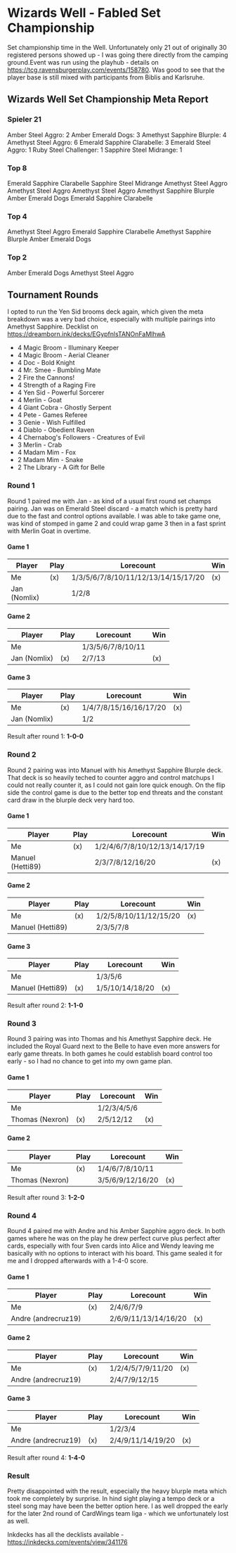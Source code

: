 # Wizards Well - Fabled Set Championship

Set championship time in the Well. Unfortunately only 21 out of originally 30 registered persons showed up - I was going there directly from the camping ground.Event was run using the playhub - details on https://tcg.ravensburgerplay.com/events/158780. Was good to see that the player base is still mixed with participants from Biblis and Karlsruhe.

## Wizards Well Set Championship Meta Report

### Spieler 21

Amber Steel Aggro: 2
Amber Emerald Dogs: 3
Amethyst Sapphire Blurple: 4
Amethyst Steel Aggro: 6
Emerald Sapphire Clarabelle: 3
Emerald Steel Aggro: 1
Ruby Steel Challenger: 1
Sapphire Steel Midrange: 1

### Top 8

Emerald Sapphire Clarabelle
Sapphire Steel Midrange
Amethyst Steel Aggro
Amethyst Steel Aggro
Amethyst Steel Aggro
Amethyst Sapphire Blurple
Amber Emerald Dogs
Emerald Sapphire Clarabelle

### Top 4

Amethyst Steel Aggro
Emerald Sapphire Clarabelle
Amethyst Sapphire Blurple
Amber Emerald Dogs

### Top 2

Amber Emerald Dogs
Amethyst Steel Aggro

## Tournament Rounds

I opted to run the Yen Sid brooms deck again, which given the meta breakdown was a very bad choice, especially with multiple pairings into Amethyst Sapphire. Decklist on https://dreamborn.ink/decks/EGypfnlsTANOnFaMIhwA

- 4 Magic Broom - Illuminary Keeper
- 4 Magic Broom - Aerial Cleaner
- 4 Doc - Bold Knight
- 4 Mr. Smee - Bumbling Mate
- 2 Fire the Cannons!
- 4 Strength of a Raging Fire
- 4 Yen Sid - Powerful Sorcerer
- 4 Merlin - Goat
- 4 Giant Cobra - Ghostly Serpent
- 4 Pete - Games Referee
- 3 Genie - Wish Fulfilled
- 4 Diablo - Obedient Raven
- 4 Chernabog's Followers - Creatures of Evil
- 3 Merlin - Crab
- 4 Madam Mim - Fox
- 2 Madam Mim - Snake
- 2 The Library - A Gift for Belle

### Round 1

Round 1 paired me with Jan - as kind of a usual first round set champs pairing. Jan was on Emerald Steel discard - a match which is pretty hard due to the fast and control options available. I was able to take game one, was kind of stomped in game 2 and could wrap game 3 then in a fast sprint with Merlin Goat in overtime.

#### Game 1

| Player       | Play | Lorecount                           | Win |
| ------------ | ---- | ----------------------------------- | --- |
| Me           | (x)  | 1/3/5/6/7/8/10/11/12/13/14/15/17/20 | (x) |
| Jan (Nomlix) |      | 1/2/8                               |     |

#### Game 2

| Player       | Play | Lorecount         | Win |
| ------------ | ---- | ----------------- | --- |
| Me           |      | 1/3/5/6/7/8/10/11 |     |
| Jan (Nomlix) | (x)  | 2/7/13            | (x) |

#### Game 3

| Player       | Play | Lorecount              | Win |
| ------------ | ---- | ---------------------- | --- |
| Me           | (x)  | 1/4/7/8/15/16/16/17/20 | (x) |
| Jan (Nomlix) |      | 1/2                    |     |

Result after round 1: **1-0-0**

### Round 2

Round 2 pairing was into Manuel with his Amethyst Sapphire Blurple deck. That deck is so heavily teched to counter aggro and control matchups I could not really counter it, as I could not gain lore quick enough. On the flip side the control game is due to the better top end threats and the constant card draw in the blurple deck very hard too.

#### Game 1

| Player           | Play | Lorecount                     | Win |
| ---------------- | ---- | ----------------------------- | --- |
| Me               | (x)  | 1/2/4/6/7/8/10/12/13/14/17/19 |     |
| Manuel (Hetti89) |      | 2/3/7/8/12/16/20              | (x) |

#### Game 2

| Player           | Play | Lorecount              | Win |
| ---------------- | ---- | ---------------------- | --- |
| Me               | (x)  | 1/2/5/8/10/11/12/15/20 | (x) |
| Manuel (Hetti89) |      | 2/3/5/7/8              |     |

#### Game 3

| Player           | Play | Lorecount       | Win |
| ---------------- | ---- | --------------- | --- |
| Me               |      | 1/3/5/6         |     |
| Manuel (Hetti89) | (x)  | 1/5/10/14/18/20 | (x) |

Result after round 2: **1-1-0**

### Round 3

Round 3 pairing was into Thomas and his Amethyst Sapphire deck. He included the Royal Guard next to the Belle to have even more answers for early game threats. In both games he could establish board control too early - so I had no chance to get into my own game plan.

#### Game 1

| Player          | Play | Lorecount   | Win |
| --------------- | ---- | ----------- | --- |
| Me              |      | 1/2/3/4/5/6 |     |
| Thomas (Nexron) | (x)  | 2/5/12/12   | (x) |

#### Game 2

| Player          | Play | Lorecount        | Win |
| --------------- | ---- | ---------------- | --- |
| Me              | (x)  | 1/4/6/7/8/10/11  |     |
| Thomas (Nexron) |      | 3/5/6/9/12/16/20 | (x) |

Result after round 3: **1-2-0**

### Round 4

Round 4 paired me with Andre and his Amber Sapphire aggro deck. In both games where he was on the play he drew perfect curve plus perfect after cards, especially with four Sven cards into Alice and Wendy leaving me basically with no options to interact with his board. This game sealed it for me and I dropped afterwards with a 1-4-0 score.

#### Game 1

| Player              | Play | Lorecount            | Win |
| ------------------- | ---- | -------------------- | --- |
| Me                  | (x)  | 2/4/6/7/9            |     |
| Andre (andrecruz19) |      | 2/6/9/11/13/14/16/20 | (x) |

#### Game 2

| Player              | Play | Lorecount         | Win |
| ------------------- | ---- | ----------------- | --- |
| Me                  | (x)  | 1/2/4/5/7/9/11/20 | (x) |
| Andre (andrecruz19) |      | 2/4/7/9/12/15     |     |

#### Game 3

| Player              | Play | Lorecount         | Win |
| ------------------- | ---- | ----------------- | --- |
| Me                  |      | 1/2/3/4           |     |
| Andre (andrecruz19) | (x)  | 2/4/9/11/14/19/20 | (x) |

Result after round 4: **1-4-0**

### Result

Pretty disappointed with the result, especially the heavy blurple meta which took me completely by surprise. In hind sight playing a tempo deck or a steel song may have been the better option here. I as well dropped the early for the later 2nd round of CardWings team liga - which we unfortunately lost as well.

Inkdecks has all the decklists available - https://inkdecks.com/events/view/341176
